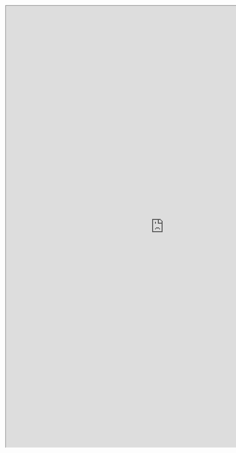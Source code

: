 <center><iframe src="https://drive.google.com/file/d/1sB-5c1izgYJrmJalxx1zLycEnaIabxXr/preview" width="1000" height="1400"></iframe></center>
